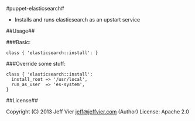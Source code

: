 #puppet-elasticsearch#

* Installs and runs elasticsearch as an upstart service

##Usage##

###Basic:
```puppet
class { 'elasticsearch::install': }
```

###Override some stuff:
```puppet
class { 'elasticsearch::install':
  install_root => '/usr/local',
  run_as_user  => 'es-system',
}
```

##License##

 Copyright (C) 2013 Jeff Vier <jeff@jeffvier.com> (Author)
 License: Apache 2.0
